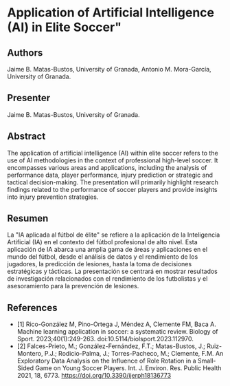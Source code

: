 # Application of Artificial Intelligence (AI) in Elite Soccer"

## Authors

Jaime B. Matas-Bustos, University of Granada, Antonio M. Mora-García, University of Granada.

## Presenter

Jaime B. Matas-Bustos, University of Granada.

## Abstract

The application of artificial intelligence (AI) within elite soccer refers to the use of AI methodologies in the context of professional high-level soccer. It encompasses various areas and applications, including the analysis of performance data, player performance, injury prediction or strategic and tactical decision-making. The presentation will primarily highlight research findings related to the performance of soccer players and provide insights into injury prevention strategies.

## Resumen

La "IA aplicada al fútbol de élite" se refiere a la aplicación de la Inteligencia Artificial (IA) en el contexto del fútbol profesional de alto nivel. Esta aplicación de IA abarca una amplia gama de áreas y aplicaciones en el mundo del fútbol, desde el análisis de datos y el rendimiento de los jugadores, la predicción de lesiones, hasta la toma de decisiones estratégicas y tácticas. La presentación se centrará en mostrar resultados de investigación relacionados con el rendimiento de los futbolistas y el asesoramiento para la prevención de lesiones.

## References

- [1] Rico-González M, Pino-Ortega J, Méndez A, Clemente FM, Baca A. Machine learning application in soccer: a systematic review. Biology of Sport. 2023;40(1):249-263. doi:10.5114/biolsport.2023.112970.
- [2] Falces-Prieto, M.; González-Fernández, F.T.; Matas-Bustos, J.; Ruiz-Montero, P.J.; Rodicio-Palma, J.; Torres-Pacheco, M.; Clemente, F.M. An Exploratory Data Analysis on the Influence of Role Rotation in a Small-Sided Game on Young Soccer Players. Int. J. Environ. Res. Public Health 2021, 18, 6773. https://doi.org/10.3390/ijerph18136773

